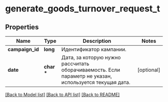 # generate_goods_turnover_request_t

## Properties
Name | Type | Description | Notes
------------ | ------------- | ------------- | -------------
**campaign_id** | **long** | Идентификатор кампании. | 
**date** | **char \*** | Дата, за которую нужно рассчитать оборачиваемость. Если параметр не указан, используется текущая дата. | [optional] 

[[Back to Model list]](../README.md#documentation-for-models) [[Back to API list]](../README.md#documentation-for-api-endpoints) [[Back to README]](../README.md)


